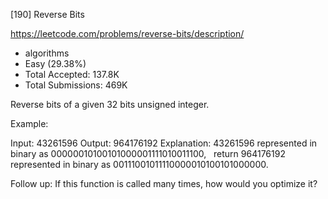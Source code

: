 [190] Reverse Bits  

https://leetcode.com/problems/reverse-bits/description/

* algorithms
* Easy (29.38%)
* Total Accepted:    137.8K
* Total Submissions: 469K

Reverse bits of a given 32 bits unsigned integer.

Example:


Input: 43261596
Output: 964176192
Explanation: 43261596 represented in binary as 00000010100101000001111010011100, 
             return 964176192 represented in binary as 00111001011110000010100101000000.


Follow up:
If this function is called many times, how would you optimize it?

